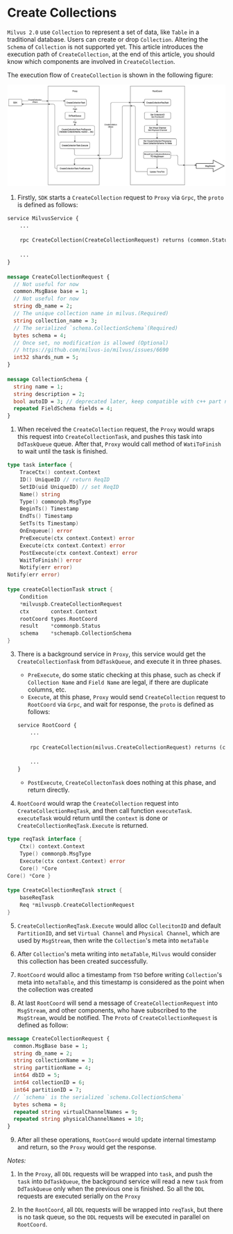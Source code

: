 # Create Collections

`Milvus 2.0` use `Collection` to represent a set of data, like `Table` in a traditional database. Users can create or drop `Collection`. Altering the `Schema` of `Collection` is not supported yet. This article introduces the execution path of `CreateCollection`, at the end of this article, you should know which components are involved in `CreateCollection`.


The execution flow of `CreateCollection` is shown in the following figure:

![create_collection](./graphs/dml_create_collection.png)

1. Firstly, `SDK` starts a `CreateCollection` request to `Proxy` via `Grpc`, the `proto` is defined as follows:
```proto
service MilvusService {
    ...

    rpc CreateCollection(CreateCollectionRequest) returns (common.Status) {}

    ...
}

message CreateCollectionRequest {
  // Not useful for now
  common.MsgBase base = 1;
  // Not useful for now
  string db_name = 2;
  // The unique collection name in milvus.(Required)
  string collection_name = 3; 
  // The serialized `schema.CollectionSchema`(Required)
  bytes schema = 4; 
  // Once set, no modification is allowed (Optional)
  // https://github.com/milvus-io/milvus/issues/6690
  int32 shards_num = 5;
}

message CollectionSchema {
  string name = 1;
  string description = 2;
  bool autoID = 3; // deprecated later, keep compatible with c++ part now
  repeated FieldSchema fields = 4;
}

```

1. When received the `CreateCollection` request, the `Proxy` would wraps this request into `CreateCollectionTask`, and pushes this task into `DdTaskQueue` queue. After that, `Proxy` would call method of `WatiToFinish`  to wait until the task is finished.
```go
type task interface {
	TraceCtx() context.Context
	ID() UniqueID // return ReqID
	SetID(uid UniqueID) // set ReqID
	Name() string
	Type() commonpb.MsgType
	BeginTs() Timestamp
	EndTs() Timestamp
	SetTs(ts Timestamp)
	OnEnqueue() error
	PreExecute(ctx context.Context) error
	Execute(ctx context.Context) error
	PostExecute(ctx context.Context) error
	WaitToFinish() error
	Notify(err error)
Notify(err error)

type createCollectionTask struct {
	Condition
	*milvuspb.CreateCollectionRequest
	ctx       context.Context
	rootCoord types.RootCoord
	result    *commonpb.Status
	schema    *schemapb.CollectionSchema
}
```

3. There is a background service in `Proxy`, this service would get the `CreateCollectionTask` from `DdTaskQueue`, and execute it in three phases.
    - `PreExecute`, do some static checking at this phase, such as check if `Collection Name` and `Field Name` are legal, if there are duplicate columns, etc.
    - `Execute`, at this phase, `Proxy` would send `CreateCollection` request to `RootCoord` via `Grpc`, and wait for response, the `proto` is defined as follows:
    ```proto
    service RootCoord {
        ...

        rpc CreateCollection(milvus.CreateCollectionRequest) returns (common.Status){}

        ...
    }
    ```
    - `PostExecute`, `CreateCollectonTask` does nothing at this phase, and return directly.

4. `RootCoord` would wrap the `CreateCollection` request into `CreateCollectionReqTask`, and then call function `executeTask`. `executeTask` would return until the `context` is done or `CreateCollectionReqTask.Execute` is returned.
```go
type reqTask interface {
	Ctx() context.Context
	Type() commonpb.MsgType
	Execute(ctx context.Context) error
	Core() *Core
Core() *Core }

type CreateCollectionReqTask struct {
	baseReqTask
	Req *milvuspb.CreateCollectionRequest
}
```

5. `CreateCollectionReqTask.Execute` would alloc `CollecitonID` and default `PartitionID`, and set `Virtual Channel` and `Physical Channel`, which are used by `MsgStream`, then write the `Collection`'s meta into `metaTable`

6. After `Collection`'s meta writing into `metaTable`, `Milvus` would consider this collection has been created successfully.

7. `RootCoord` would alloc a timestamp from `TSO` before writing `Collection`'s meta into `metaTable`, and this timestamp is considered as the point when the collection was created

8. At last `RootCoord` will send a message of `CreateCollectionRequest` into `MsgStream`, and other components, who have subscribed to the `MsgStream`, would be notified. The `Proto` of `CreateCollectionRequest` is defined as follow:
```proto
message CreateCollectionRequest {
  common.MsgBase base = 1;
  string db_name = 2;
  string collectionName = 3;
  string partitionName = 4;
  int64 dbID = 5;
  int64 collectionID = 6;
  int64 partitionID = 7;
  // `schema` is the serialized `schema.CollectionSchema`
  bytes schema = 8;
  repeated string virtualChannelNames = 9;
  repeated string physicalChannelNames = 10;
}

```

9. After all these operations, `RootCoord` would update internal timestamp and return, so the `Proxy` would get the response.

*Notes:*
1. In the `Proxy`, all `DDL` requests will be wrapped into `task`, and push the `task` into `DdTaskQueue`, the background service will read a new `task` from `DdTaskQueue` only when the previous one is finished. So all the `DDL` requests are executed serially on the `Proxy`

2. In the `RootCoord`, all `DDL` requests will be wrapped into `reqTask`, but there is no task queue, so the `DDL` requests will be executed in parallel on `RootCoord`.
